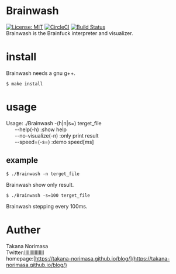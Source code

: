 # Brainwash
[![License: MIT](https://img.shields.io/badge/License-MIT-yellow.svg)](https://opensource.org/licenses/MIT)
 [![CircleCI](https://circleci.com/gh/Takana-Norimasa/Brainwash.svg?style=svg)](https://circleci.com/gh/Takana-Norimasa/Brainwash)
 [![Build Status](https://travis-ci.org/Takana-Norimasa/Brainwash.svg?branch=master)](https://travis-ci.org/Takana-Norimasa/Brainwash)    
Brainwash is the Brainfuck interpreter and visualizer.  

# install
Brainwash needs a gnu g++.

```terminal
$ make install
```

# usage
Usage: ./Brainwash -(h|n|s=) terget_file  
&nbsp;&nbsp;&nbsp;&nbsp;&nbsp;&nbsp;--help(-h) :show help  
&nbsp;&nbsp;&nbsp;&nbsp;&nbsp;&nbsp;--no-visualize(-n) :only print result  
&nbsp;&nbsp;&nbsp;&nbsp;&nbsp;&nbsp;--speed=(-s=) :demo speed[ms]  

## example
```terminal
$ ./Brainwash -n terget_file
```
Brainwash show only result.

```terminal
$ ./Brainwash -s=100 terget_file
```
Brainwash stepping every 100ms.


# Auther
Takana Norimasa  
Twitter:[lIlIIllIIIlIlIl](https://twitter.com/lIlIIllIIIlIlIl)  
homepage:[https://takana-norimasa.github.io/blog/](https://takana-norimasa.github.io/blog/)  

